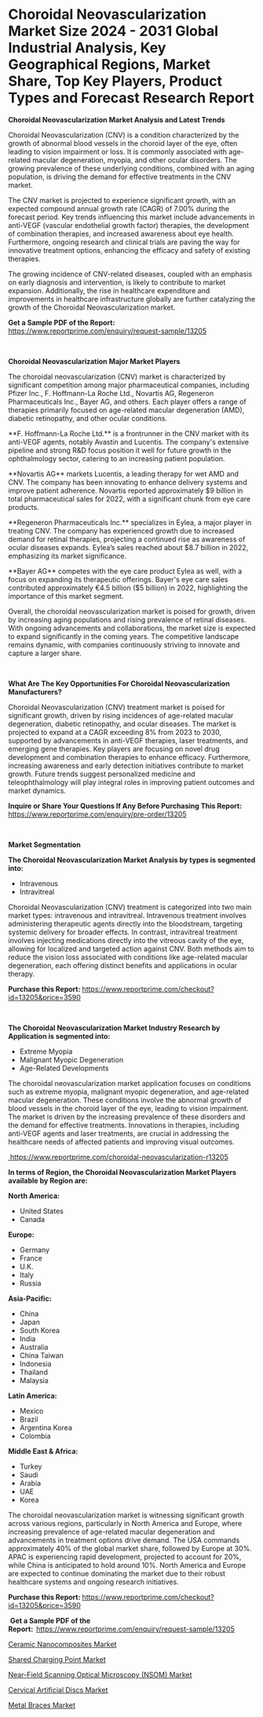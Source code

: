 <p><h1>Choroidal Neovascularization Market Size 2024 - 2031 Global Industrial Analysis, Key Geographical Regions, Market Share, Top Key Players, Product Types and Forecast Research Report</h1></p><p><strong>Choroidal Neovascularization Market Analysis and Latest Trends</strong></p>
<p><p>Choroidal Neovascularization (CNV) is a condition characterized by the growth of abnormal blood vessels in the choroid layer of the eye, often leading to vision impairment or loss. It is commonly associated with age-related macular degeneration, myopia, and other ocular disorders. The growing prevalence of these underlying conditions, combined with an aging population, is driving the demand for effective treatments in the CNV market.</p><p>The CNV market is projected to experience significant growth, with an expected compound annual growth rate (CAGR) of 7.00% during the forecast period. Key trends influencing this market include advancements in anti-VEGF (vascular endothelial growth factor) therapies, the development of combination therapies, and increased awareness about eye health. Furthermore, ongoing research and clinical trials are paving the way for innovative treatment options, enhancing the efficacy and safety of existing therapies.</p><p>The growing incidence of CNV-related diseases, coupled with an emphasis on early diagnosis and intervention, is likely to contribute to market expansion. Additionally, the rise in healthcare expenditure and improvements in healthcare infrastructure globally are further catalyzing the growth of the Choroidal Neovascularization market.</p></p>
<p><strong>Get a Sample PDF of the Report:&nbsp;</strong> <a href="https://www.reportprime.com/enquiry/request-sample/13205">https://www.reportprime.com/enquiry/request-sample/13205</a></p>
<p>&nbsp;</p>
<p><strong>Choroidal Neovascularization Major Market Players</strong></p>
<p><p>The choroidal neovascularization (CNV) market is characterized by significant competition among major pharmaceutical companies, including Pfizer Inc., F. Hoffmann-La Roche Ltd., Novartis AG, Regeneron Pharmaceuticals Inc., Bayer AG, and others. Each player offers a range of therapies primarily focused on age-related macular degeneration (AMD), diabetic retinopathy, and other ocular conditions.</p><p>**F. Hoffmann-La Roche Ltd.** is a frontrunner in the CNV market with its anti-VEGF agents, notably Avastin and Lucentis. The company's extensive pipeline and strong R&D focus position it well for future growth in the ophthalmology sector, catering to an increasing patient population.</p><p>**Novartis AG** markets Lucentis, a leading therapy for wet AMD and CNV. The company has been innovating to enhance delivery systems and improve patient adherence. Novartis reported approximately $9 billion in total pharmaceutical sales for 2022, with a significant chunk from eye care products.</p><p>**Regeneron Pharmaceuticals Inc.** specializes in Eylea, a major player in treating CNV. The company has experienced growth due to increased demand for retinal therapies, projecting a continued rise as awareness of ocular diseases expands. Eylea’s sales reached about $8.7 billion in 2022, emphasizing its market significance.</p><p>**Bayer AG** competes with the eye care product Eylea as well, with a focus on expanding its therapeutic offerings. Bayer's eye care sales contributed approximately €4.5 billion ($5 billion) in 2022, highlighting the importance of this market segment.</p><p>Overall, the choroidal neovascularization market is poised for growth, driven by increasing aging populations and rising prevalence of retinal diseases. With ongoing advancements and collaborations, the market size is expected to expand significantly in the coming years. The competitive landscape remains dynamic, with companies continuously striving to innovate and capture a larger share.</p></p>
<p>&nbsp;</p>
<p><strong>What Are The Key Opportunities For Choroidal Neovascularization Manufacturers?</strong></p>
<p><p>Choroidal Neovascularization (CNV) treatment market is poised for significant growth, driven by rising incidences of age-related macular degeneration, diabetic retinopathy, and ocular diseases. The market is projected to expand at a CAGR exceeding 8% from 2023 to 2030, supported by advancements in anti-VEGF therapies, laser treatments, and emerging gene therapies. Key players are focusing on novel drug development and combination therapies to enhance efficacy. Furthermore, increasing awareness and early detection initiatives contribute to market growth. Future trends suggest personalized medicine and teleophthalmology will play integral roles in improving patient outcomes and market dynamics.</p></p>
<p><strong>Inquire or Share Your Questions If Any Before Purchasing This Report:</strong> <a href="https://www.reportprime.com/enquiry/pre-order/13205">https://www.reportprime.com/enquiry/pre-order/13205</a></p>
<p>&nbsp;</p>
<p><strong>Market Segmentation</strong></p>
<p><strong>The Choroidal Neovascularization Market Analysis by types is segmented into:</strong></p>
<p><ul><li>Intravenous</li><li>Intravitreal</li></ul></p>
<p><p>Choroidal Neovascularization (CNV) treatment is categorized into two main market types: intravenous and intravitreal. Intravenous treatment involves administering therapeutic agents directly into the bloodstream, targeting systemic delivery for broader effects. In contrast, intravitreal treatment involves injecting medications directly into the vitreous cavity of the eye, allowing for localized and targeted action against CNV. Both methods aim to reduce the vision loss associated with conditions like age-related macular degeneration, each offering distinct benefits and applications in ocular therapy.</p></p>
<p><strong>Purchase this Report:&nbsp;</strong><a href="https://www.reportprime.com/checkout?id=13205&price=3590">https://www.reportprime.com/checkout?id=13205&price=3590</a></p>
<p>&nbsp;</p>
<p><strong>The Choroidal Neovascularization Market Industry Research by Application is segmented into:</strong></p>
<p><ul><li>Extreme Myopia</li><li>Malignant Myopic Degeneration</li><li>Age-Related Developments</li></ul></p>
<p><p>The choroidal neovascularization market application focuses on conditions such as extreme myopia, malignant myopic degeneration, and age-related macular degeneration. These conditions involve the abnormal growth of blood vessels in the choroid layer of the eye, leading to vision impairment. The market is driven by the increasing prevalence of these disorders and the demand for effective treatments. Innovations in therapies, including anti-VEGF agents and laser treatments, are crucial in addressing the healthcare needs of affected patients and improving visual outcomes.</p></p>
<p><a href="https://www.reportprime.com/choroidal-neovascularization-r13205">&nbsp;https://www.reportprime.com/choroidal-neovascularization-r13205</a></p>
<p><strong>In terms of Region, the Choroidal Neovascularization Market Players available by Region are:</strong></p>
<p>
    <p> <strong> North America: </strong>
        <ul>
            <li>United States</li>
            <li>Canada</li>
        </ul>
        </p> 
    <p> <strong> Europe: </strong>
        <ul>
            <li>Germany</li>
            <li>France</li>
            <li>U.K.</li>
            <li>Italy</li>
            <li>Russia</li>
        </ul>
        </p> 
    <p> <strong> Asia-Pacific: </strong>
        <ul>
            <li>China</li>
            <li>Japan</li>
            <li>South Korea</li>
            <li>India</li>
            <li>Australia</li>
            <li>China Taiwan</li>
            <li>Indonesia</li>
            <li>Thailand</li>
            <li>Malaysia</li>
        </ul>
        </p> 
    <p> <strong> Latin America: </strong>
        <ul>
            <li>Mexico</li>
            <li>Brazil</li>
            <li>Argentina Korea</li>
            <li>Colombia</li>
        </ul>
        </p> 
    <p> <strong> Middle East & Africa: </strong>
        <ul>
            <li>Turkey</li>
            <li>Saudi</li>
            <li>Arabia</li>
            <li>UAE</li>
            <li>Korea</li>
        </ul>
    </p>
    </p>
<p><p>The choroidal neovascularization market is witnessing significant growth across various regions, particularly in North America and Europe, where increasing prevalence of age-related macular degeneration and advancements in treatment options drive demand. The USA commands approximately 40% of the global market share, followed by Europe at 30%. APAC is experiencing rapid development, projected to account for 20%, while China is anticipated to hold around 10%. North America and Europe are expected to continue dominating the market due to their robust healthcare systems and ongoing research initiatives.</p></p>
<p><strong>Purchase this Report: </strong><a href="https://www.reportprime.com/checkout?id=13205&price=3590">https://www.reportprime.com/checkout?id=13205&price=3590</a></p>
<p>&nbsp;<strong>Get a Sample PDF of the Report:&nbsp;&nbsp;</strong><a href="https://www.reportprime.com/enquiry/request-sample/13205">https://www.reportprime.com/enquiry/request-sample/13205</a></p>
<p><strong></strong></p>
<p><p><a href="https://issuu.com/reportprime-2/docs/ceramic-nanocomposites-market-size-_adbbd16c3e1e4b">Ceramic Nanocomposites Market</a></p><p><a href="https://issuu.com/reportprime-2/docs/shared-charging-point-market-size-2_09c2ac0e939abd">Shared Charging Point Market</a></p><p><a href="https://medium.com/@alicemcglynn2022/future-of-near-field-scanning-optical-microscopy-nsom-market-global-market-forecast-and-market-0bbd0b3c53f8">Near-Field Scanning Optical Microscopy (NSOM) Market</a></p><p><a href="https://github.com/sofayahoo2023/Market-Research-Report-List-6/blob/main/cervical-artificial-discs-market.md">Cervical Artificial Discs Market</a></p><p><a href="https://www.linkedin.com/pulse/global-metal-braces-market-exploring-share-trends-future-jkvhf?trackingId=HFkvFEcNTnST5tiFZskr2g%3D%3D">Metal Braces Market</a></p></p>